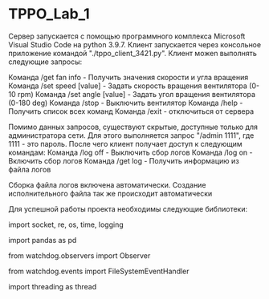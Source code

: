 # TPPO_Lab_1

Сервер запускается с помощью программного комплекса Microsoft Visual Studio Code на python 3.9.7. Клиент запускается через консольное приложение командой "./tppo_client_3421.py".
Клиент можеn выполнять следующие запросы:

Команда /get fan info - Получить значения скорости и угла вращения
Команда /set speed [value] - Задать скорость вращения вентилятора (0-10 rpm) 
Команда /set angle [value] - Задать угол вращения вентилятора (0-180 deg) 
Команда /stop - Выключить вентилятор 
Команда /help - Получить список всех команд
Команда /exit - отключиться от сервера

Помимо данных запросов, существуют скрытые, доступные только для администратора сети.
Для этого выполняется запрос "/admin 1111", где 1111 - это пароль.  После чего клиент получает доступ к следующим командам:
Команда /log off - Выключить сбор логов
Команда /log on - Включить сбор логов
Команда /get log - Получить информацию из файла логов

Сборка файла логов включена автоматически. Создание исполнительного файла так же происходит автоматически

Для успешной работы проекта необходимы следующие библиотеки:

import socket, re, os, time, logging

import pandas as pd

from watchdog.observers import Observer

from watchdog.events import FileSystemEventHandler

import threading as thread
